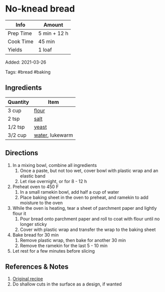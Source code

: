 # No-knead bread

| Info      | Amount       |
| --------- | ------------ |
| Prep Time | 5 min + 12 h |
| Cook Time | 45 min       |
| Yields    | 1 loaf       |

Added: 2021-03-26

Tags: #bread #baking

## Ingredients

| Quantity | Item                                        |
| -------- | ------------------------------------------- |
| 3 cup    | [flour](../_ingredients/flour.md)           |
| 2 tsp    | [salt](../_ingredients/salt.md)             |
| 1/2 tsp  | [yeast](../_ingredients/yeast.md)           |
| 3/2 cup  | [water](../_ingredients/water.md), lukewarm |

## Directions

1. In a mixing bowl, combine all ingredients
   1. Once a paste, but not too wet, cover bowl with plastic wrap and an elastic band
   2. Let rise overnight, or for 8 - 12 h
2. Preheat oven to 450 F
   1. In a small ramekin bowl, add half a cup of water
   2. Place baking sheet in the oven to preheat, and ramekin to add moisture to the oven
3. While the oven is heating, tear a sheet of parchment paper and lightly flour it
   1. Pour bread onto parchment paper and roll to coat with flour until no longer sticky
   2. Cover with plastic wrap and transfer the wrap to the baking sheet
4. Bake bread for 30 min
   1. Remove plastic wrap, then bake for another 30 min
   2. Remove the ramekin for the last 5 - 10 min
5. Let rest for a few minutes before slicing

## References & Notes

1. [Original recipe](https://www.thekitchn.com/how-to-make-noknead-bread-home-109343)
2. Do shallow cuts in the surface as a design, if wanted
